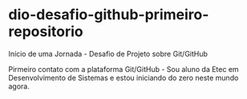 # dio-desafio-github-primeiro-repositorio
Início de uma Jornada - Desafio de Projeto sobre Git/GitHub

Pirmeiro contato com a plataforma Git/GitHub - Sou aluno da Etec em Desenvolvimento de Sistemas e estou iniciando do zero neste mundo agora.
